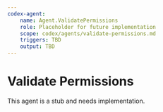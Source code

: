 ```yaml
---
codex-agent:
    name: Agent.ValidatePermissions
    role: Placeholder for future implementation
    scope: codex/agents/validate-permissions.md
    triggers: TBD
    output: TBD
---
```


# Validate Permissions

This agent is a stub and needs implementation.

